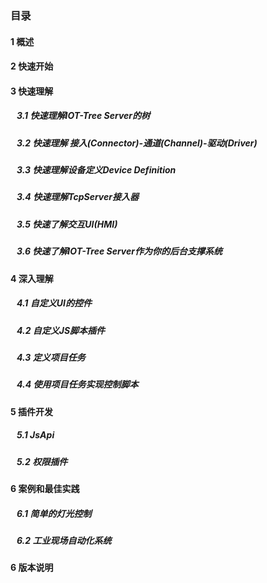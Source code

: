 <script src="/_js/jquery-1.12.0.min.js"></script>
<script src="/_js/bootstrap/js/bootstrap.min.js"></script>
<script type="text/javascript" src="/_js/ajax.js"></script>
<link rel="stylesheet" type="text/css" href="/_js/layui/css/layui.css" />
<script src="/_js/layui/layui.all.js"></script>
<script src="/_js/dlg_layer.js?v="></script>
<link  href="/_js/bootstrap/css/bootstrap.min.css" rel="stylesheet" type="text/css" >
<link  href="/_js/font4.7.0/css/font-awesome.css"  rel="stylesheet" type="text/css" >
            <link href="./inc/common.css" rel="stylesheet" type="text/css">
        <link href="./inc/index.css" rel="stylesheet" type="text/css">


### 目录




#### <a doc_path="cn/README.md">1 概述</a>
#### <a doc_path="cn/doc/quick_start.md">2 快速开始</a>





#### <a doc_path="cn/doc/quick/index.md" >3 快速理解</a>
##### <a doc_path="cn/doc/quick/quick_know_tree.md" target="main">&nbsp;&nbsp;&nbsp;3.1 快速理解IOT-Tree Server的树</a>
##### <a doc_path="cn/doc/quick/quick_know_ch_conn_drv.md" target="main">&nbsp;&nbsp;&nbsp;3.2 快速理解 接入(Connector)-通道(Channel)-驱动(Driver)</a>
##### <a doc_path="cn/doc/quick/quick_know_devdef.md" target="main">&nbsp;&nbsp;&nbsp;3.3 快速理解设备定义Device Definition</a>
##### <a doc_path="cn/doc/quick/quick_know_tcpserver_connector.md" target="main">&nbsp;&nbsp;&nbsp;3.4 快速理解TcpServer接入器</a>
##### <a doc_path="cn/doc/quick/quick_know_hmi.md" target="main">&nbsp;&nbsp;&nbsp;3.5 快速了解交互UI(HMI)</a>

##### <a doc_path="cn/doc/quick/quick_know_server.md" target="main">&nbsp;&nbsp;&nbsp;3.6 快速了解IOT-Tree Server作为你的后台支撑系统</a>






#### <a doc_path="cn/doc/advanced/index.md" >4 深入理解</a>
##### <a doc_path="cn/doc/advanced/adv_ui_comp.md" target="main">&nbsp;&nbsp;&nbsp;4.1 自定义UI的控件</a>
##### <a doc_path="cn/doc/advanced/adv_js_plugin.md" target="main">&nbsp;&nbsp;&nbsp;4.2 自定义JS脚本插件</a>
##### <a doc_path="cn/doc/advanced/adv_prj_task.md" target="main">&nbsp;&nbsp;&nbsp;4.3 定义项目任务</a>
##### <a doc_path="cn/doc/advanced/adv_prj_task_ctrl.md" target="main">&nbsp;&nbsp;&nbsp;4.4 使用项目任务实现控制脚本</a>





#### <a doc_path="cn/doc/advanced/adv_plugin.md" >5 插件开发</a>
##### <a doc_path="cn/doc/advanced/adv_plugin_jsapi.md" target="main">&nbsp;&nbsp;&nbsp;5.1 JsApi</a>
##### <a doc_path="cn/doc/advanced/adv_plugin_auto.md" target="main">&nbsp;&nbsp;&nbsp;5.2 权限插件</a>





#### <a doc_path="cn/doc/case/index.md" >6 案例和最佳实践</a>
##### <a doc_path="cn/doc/case/example_lamp_demo.md" target="main">&nbsp;&nbsp;&nbsp;6.1 简单的灯光控制</a>
##### <a doc_path="cn/doc/case/case_auto.md" target="main">&nbsp;&nbsp;&nbsp;6.2 工业现场自动化系统</a>





#### <a doc_path="cn/doc/version.md" >6 版本说明</a>




<script>
$("a").each(function(){
    var docp = $(this).attr("doc_path") ;
    if(docp)
    {
        $(this).click(function(){
            parent.nav_to($(this).attr("doc_path"));
        });
    }
});
</script>
